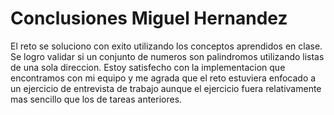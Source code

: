 # Conclusiones Miguel Hernandez

El reto se soluciono con exito utilizando los conceptos aprendidos en clase. Se logro validar si un conjunto de numeros son palindromos utilizando listas de una sola direccion. Estoy satisfecho con la implementacion que encontramos con mi equipo y me agrada que el reto estuviera enfocado a un ejercicio de entrevista de trabajo aunque el ejercicio fuera relativamente mas sencillo que los de tareas anteriores.
